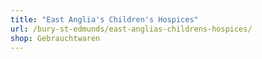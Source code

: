 ```yaml
---
title: "East Anglia's Children's Hospices"
url: /bury-st-edmunds/east-anglias-childrens-hospices/
shop: Gebrauchtwaren
---
```

